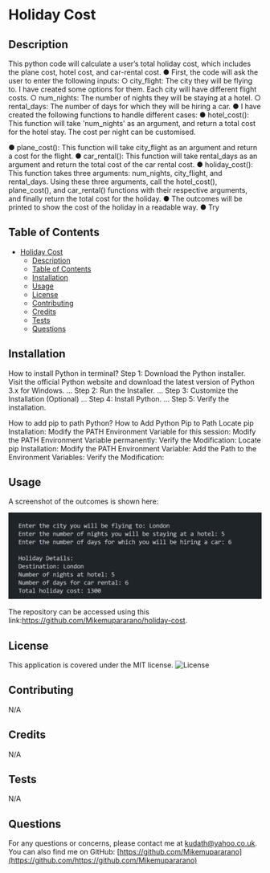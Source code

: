 # Holiday Cost

## Description
This python code will calculate a user’s total holiday cost, which includes the plane cost, hotel cost, and car-rental cost.
● First, the code will ask the user to enter the following inputs:
○ city_flight: The city they will be flying to. I have created some options for them. Each city will have different flight costs.
○ num_nights: The number of nights they will be staying at a hotel.
○ rental_days: The number of days for which they will be hiring a
car.
● I have created the following functions to handle different cases:
● hotel_cost(): This function will take 'num_nights' as an argument,
and return a total cost for the hotel stay. The cost per night can be customised. 

● plane_cost(): This function will take city_flight as an argument
and return a cost for the flight. 
● car_rental(): This function will take rental_days as an argument
and return the total cost of the car rental cost.
● holiday_cost(): This function takes three arguments: num_nights,
city_flight, and rental_days. Using these three arguments, call the
hotel_cost(), plane_cost(), and car_rental() functions with
their respective arguments, and finally return the total cost for the
holiday.
● The outcomes will be printed to show the cost of the holiday in a readable way.
● Try
 
## Table of Contents
- [Holiday Cost](#holiday-cost)
  - [Description](#description)
  - [Table of Contents](#table-of-contents)
  - [Installation](#installation)
  - [Usage](#usage)
  - [License](#license)
  - [Contributing](#contributing)
  - [Credits](#credits)
  - [Tests](#tests)
  - [Questions](#questions)

## Installation
How to install Python in terminal?
Step 1: Download the Python installer. Visit the official Python website and download the latest version of Python 3.x for Windows. ...
Step 2: Run the Installer. ...
Step 3: Customize the Installation (Optional) ...
Step 4: Install Python. ...
Step 5: Verify the installation.

How to add pip to path Python?
How to Add Python Pip to Path
Locate pip Installation:
Modify the PATH Environment Variable for this session:
Modify the PATH Environment Variable permanently:
Verify the Modification:
Locate pip Installation:
Modify the PATH Environment Variable:
Add the Path to the Environment Variables:
Verify the Modification:


## Usage

A screenshot of the outcomes is shown here:

![A screenshot :](./hliday-cost-screenshot.png)


The repository can be accessed using this link:https://github.com/Mikemupararano/holiday-cost.

## License
This application is covered under the MIT license.
![License](https://img.shields.io/badge/license-MIT-blue.svg)
## Contributing
 N/A

## Credits
N/A
## Tests
N/A

## Questions
For any questions or concerns, please contact me at [kudath@yahoo.co.uk](mailto:kudath@yahoo.co.uk).
You can also find me on GitHub: [https://github.com/Mikemupararano](https://github.com/https://github.com/Mikemupararano)
